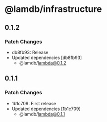 # @lamdb/infrastructure

## 0.1.2

### Patch Changes

- db8fb93: Release
- Updated dependencies [db8fb93]
  - @lamdb/lambda@0.1.2

## 0.1.1

### Patch Changes

- 1b1c709: First release
- Updated dependencies [1b1c709]
  - @lamdb/lambda@0.1.1
